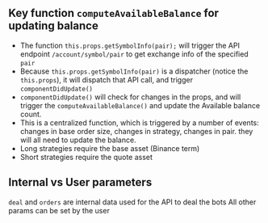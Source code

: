## Key function `computeAvailableBalance` for updating balance

- The function `this.props.getSymbolInfo(pair);` will trigger the API endpoint `/account/symbol/pair` to get exchange info of the specified `pair`
- Because `this.props.getSymbolInfo(pair)` is a dispatcher (notice the `this.props`), it will dispatch that API call, and trigger `componentDidUpdate()`
- `componentDidUpdate()` will check for changes in the props, and will trigger the `computeAvailableBalance()` and update the Available balance count.
- This is a centralized function, which is triggered by a number of events: changes in base order size, changes in strategy, changes in pair. they will all need to update the balance.
- Long strategies require the base asset (Binance term)
- Short strategies require the quote asset


## Internal vs User parameters

`deal` and `orders` are internal data used for the API to deal the bots
All other params can be set by the user